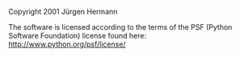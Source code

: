 Copyright 2001 Jürgen Hermann

The software is licensed according to the terms of the PSF (Python Software Foundation) license found here: http://www.python.org/psf/license/